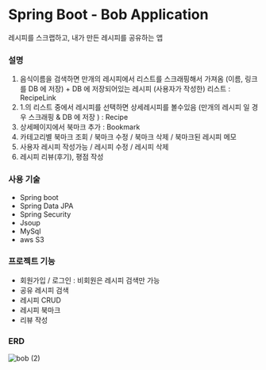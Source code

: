 # Spring Boot - Bob Application

레시피를 스크랩하고, 내가 만든 레시피를 공유하는 앱

### 설명
1. 음식이름을 검색하면 만개의 레시피에서 리스트를 스크래핑해서 가져옴 (이름, 링크 를 DB 에 저장) + DB 에 저장되어있는 레시피 (사용자가 작성한) 리스트 : RecipeLink
2. 1.의 리스트 중에서 레시피를 선택하면 상세레시피를 볼수있음 (만개의 레시피 일 경우 스크래핑 & DB 에 저장 ) : Recipe
3. 상세페이지에서 북마크 추가 : Bookmark
4. 카테고리별 북마크 조회 / 북마크 수정 / 북마크 삭제 / 북마크된 레시피 메모
5. 사용자 레시피 작성가능 / 레시피 수정 / 레시피 삭제
6. 레시피 리뷰(후기), 평점 작성
   
### 사용 기술
* Spring boot
* Spring Data JPA
* Spring Security
* Jsoup
* MySql
* aws S3

### 프로젝트 기능
* 회원가입 / 로그인 : 비회원은 레시피 검색만 가능
* 공유 레시피 검색
* 레시피 CRUD
* 레시피 북마크
* 리뷰 작성

### ERD
![bob (2)](https://github.com/Krystal-13/bob/assets/129822965/03159475-82fb-44cd-aa9a-15ab29734cfe)


